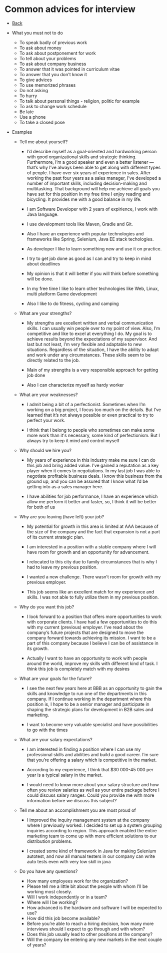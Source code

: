 # Common advices for interview

+ [Back](README.md)

+ What you must not to do
    + To speak badly of previous work
    + To ask about money
    + To ask about postponement for work
    + To tell about your problems
    + To ask about company business
    + To answer that it was pointed in curriculum vitae
    + To answer that you don't know it
    + To give advices
    + To use memorized phrases
    + Do not asking
    + To hurry
    + To talk about personal things - religion, politic for example
    + To ask to change work schedule
    + Be late
    + Use a phone
    + To take a closed pose

+ Examples
    + Tell me about yourself?
        + I’d describe myself as a goal-oriented and hardworking person with good organizational skills and
        strategic thinking. Furthermore, I’m a good speaker and even a better listener — that’s why I’ve
        always been able to get along with different types of people. I have over six years of experience in
        sales. After working the past four years as a sales manager, I’ve developed a number of important
        skills, including decision-making and multitasking. That background will help me achieve all goals
        you have set for this position
        In my free time I enjoy reading and bicycling. It provides me with a good balance in my life.
        
        + I am Software Developer with 2 years of expirience, I work with Java language.
        + I use development tools like Maven, Gradle and Git. 
        + Also I have an experience with popular technologies and frameworks like Spring, Selenium, Java EE stack techologies. 
        + As developer I like to learn something new and use it on practice. 
        + I try to get job done as good as I can and try to keep in mind about deadlines
        + My opinion is that it will better if you will think before something will be done. 
        + In my free time I like to learn other technologies like Web, Linux, multi platform Game development
        + Also I like to do fitness, cycling and camping

    + What are your strengths?
        + My strengths are excellent written and verbal communication skills. I can usually win people over to
        my point of view. Also, I’m competitive and like to excel at everything I do. My goal is to achieve
        results beyond the expectations of my supervisor. And last but not least, I’m very flexible and
        adaptable to new situations. Regardless of the situation, I have the ability to adapt and work under
        any circumstances. These skills seem to be directly related to the job.

        + Main of my strengths is a very responsible approach for getting job done
        + Also I can characterize myself as hardy worker

    + What are your weaknesses?
        + I admit being a bit of a perfectionist. Sometimes when I’m working on a big project, I focus too
        much on the details. But I’ve learned that it’s not always possible or even practical to try to
        perfect your work.

        + I think that I belong to people who sometimes can make some more work than it's necessary,
        some kind of perfectionism. But I always try to keep it mind and control myself

    + Why should we hire you?
        + My years of experience in this industry make me sure I can do this job and bring added value.
        I’ve gained a reputation as a key player when it comes to negotiations. In my last job I was
        able to negotiate profitable business deals. I know this business from the ground up, and you
        can be assured that I know what I’d be getting into as a sales manager here.

        + I have abilities for job performance, I have an experience which allow me perform it better and faster, so, I think it will be better for both of us

    + Why are you leaving (have left) your job?
        + My potential for growth in this area is limited at AAA because of the size of the company and
        the fact that expansion is not a part of its current strategic plan. 
        
        + I am interested in a position with a stable company where I will have room for growth and an 
        opportunity for advancement. 
        
        + I relocated to this city due to family circumstances that is why I had to leave my
        previous position. 
        
        + I wanted a new challenge. There wasn’t room for growth with my previous
        employer. 
        
        + This job seems like an excellent match for my experience and skills. I was not able to
        fully utilize them in my previous position.

    + Why do you want this job?
        + I look forward to a position that offers more opportunities to work with corporate clients. I
        have had a few opportunities to do this with my current (previous) employer. I’ve read about the
        company’s future projects that are designed to move the company forward towards achieving its
        mission. I want to be a part of this company because I believe I can be of assistance in its
        growth.

        + Actually I want to have an opportunity to work with people around the world, improve my
        skills with different kind of task. I think this job is completely match with my desires

    + What are your goals for the future?
        + I see the next few years here at BBB as an opportunity to gain the skills and knowledge to run
        one of the departments in this company. If I continue working in the department where this
        position is, I hope to be a senior manager and participate in shaping the strategic plans for
        development in B2B sales and marketing.

        + I want to become very valuable specialist and have possibilities to go with the times

    + What are your salary expectations?
        + I am interested in finding a position where I can use my professional skills and abilities and
        build a good career. I’m sure that you’re offering a salary which is competitive in the market.

        + According to my experience, I think that $30 000-45 000 per year is a typical salary in the
        market. 

        + I would need to know more about your salary structure and how often you review salaries
        as well as your entire package before I could discuss salary ranges. Could you provide me with
        more information before we discuss this subject?

    + Tell me about an accomplishment you are most proud of
        + I improved the inquiry management system at the company where I previously worked. I decided
        to set up a system grouping inquiries according to region. This approach enabled the entire
        marketing team to come up with more efficient solutions to our distribution problems.

        + I created some kind of framework in Java for making Selenium autotest, and now all manual
        testers in our company can write auto tests even with very low skill in java

    + Do you have any questions?
        + How many employees work for the organization? 
        + Please tell me a little bit about the people with whom I’ll be working most closely. 
        + Will I work independently or in a team? 
        + Where will I be working? 
        + How advanced is the hardware and software I will be expected to use? 
        + How did this job become available? 
        + Before you’re able to reach a hiring decision, how many more interviews should
        I expect to go through and with whom? 
        + Does this job usually lead to other positions at the company? 
        + Will the company be entering any new markets in the next couple of years?
